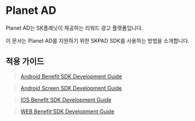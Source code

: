 
# Planet AD
Planet AD는 SK플래닛이 제공하는 리워드 광고 플랫폼입니다.

이 문서는 Planet AD를 지원하기 위한 SKPAD SDK를 사용하는 방법을 소개합니다.


## 적용 가이드

  > [Android Benefit SDK Development Guide](./skpad-aos-sdk/SKPAdBenefitApp)

  > [Android Screen SDK Development Guide](./skpad-aos-sdk/SKPAdScreenApp)

  > [IOS Benefit SDK Development Guide](./skpad-benefit-ios-sdk)

  > [WEB Benefit SDK Development Guide](./skpad-benefit-web-sdk)


